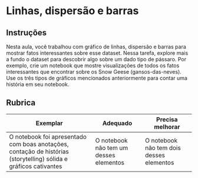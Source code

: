 # Linhas, dispersão e barras

## Instruções

Nesta aula, você trabalhou com gráfico de linhas, dispersão e barras para mostrar fatos interessantes sobre esse dataset. Nessa tarefa, explore mais a fundo o dataset para descobrir algo sobre um dado tipo de pássaro. Por exemplo, crie um notebook que mostre visualizações de todos os fatos interessantes que encontrar sobre os Snow Geese (gansos-das-neves). Use os três tipos de gráficos mencionados anteriormente para contar uma história em seu notebook.

## Rubrica

Exemplar | Adequado | Precisa melhorar
--- | --- | -- |
O notebook foi apresentado com boas anotações, contação de histórias (storytelling) sólida e gráficos cativantes | O notebook não tem um desses elementos | O notebook não tem dois desses elementos
